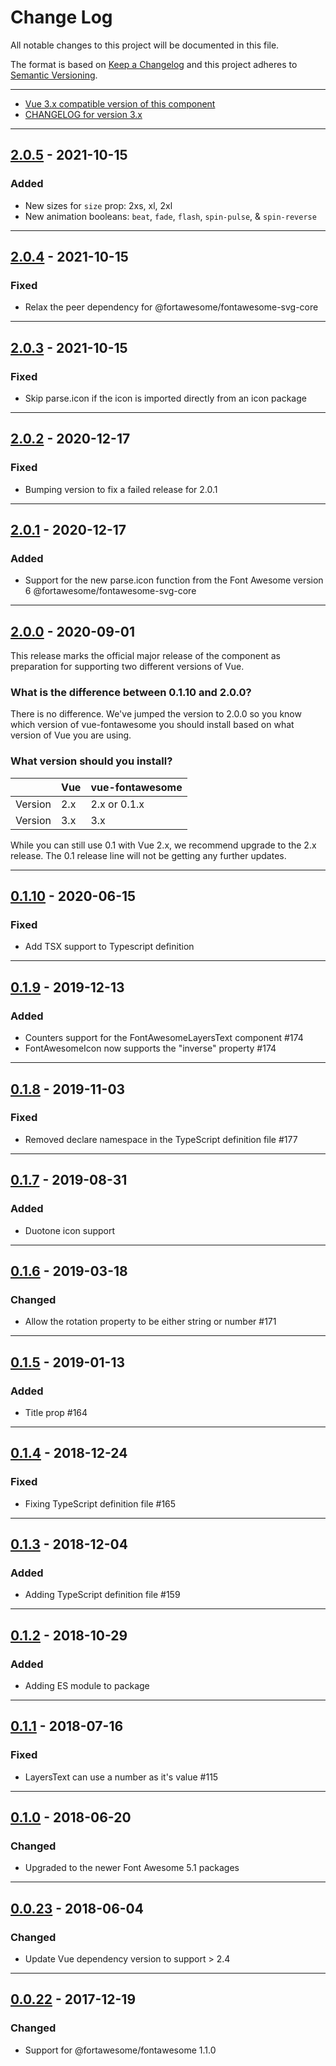 # Change Log
All notable changes to this project will be documented in this file.

The format is based on [Keep a Changelog](http://keepachangelog.com/) and this project adheres to [Semantic Versioning](http://semver.org/).

---

- [Vue 3.x compatible version of this component](https://github.com/FortAwesome/vue-fontawesome/tree/3.x)
- [CHANGELOG for version 3.x](https://github.com/FortAwesome/vue-fontawesome/blob/3.x/CHANGELOG.md)

---

## [2.0.5](https://github.com/FortAwesome/vue-fontawesome/releases/tag/2.0.5)  - 2021-10-15

### Added
* New sizes for `size` prop: 2xs, xl, 2xl
* New animation booleans: `beat`, `fade`, `flash`, `spin-pulse`, & `spin-reverse`

---

## [2.0.4](https://github.com/FortAwesome/vue-fontawesome/releases/tag/2.0.4)  - 2021-10-15

### Fixed
* Relax the peer dependency for @fortawesome/fontawesome-svg-core

---

## [2.0.3](https://github.com/FortAwesome/vue-fontawesome/releases/tag/2.0.3)  - 2021-10-15

### Fixed
* Skip parse.icon if the icon is imported directly from an icon package

---

## [2.0.2](https://github.com/FortAwesome/vue-fontawesome/releases/tag/2.0.2)  - 2020-12-17

### Fixed
* Bumping version to fix a failed release for 2.0.1

---

## [2.0.1](https://github.com/FortAwesome/vue-fontawesome/releases/tag/2.0.1)  - 2020-12-17

### Added
* Support for the new parse.icon function from the Font Awesome version 6 @fortawesome/fontawesome-svg-core

---

## [2.0.0](https://github.com/FortAwesome/vue-fontawesome/releases/tag/2.0.0)  - 2020-09-01

This release marks the official major release of the component as preparation
for supporting two different versions of Vue.

### What is the difference between 0.1.10 and 2.0.0?

There is no difference. We've jumped the version to 2.0.0 so you know which
version of vue-fontawesome you should install based on what version of Vue you
are using.

### What version should you install?

|         | Vue | vue-fontawesome |
| ------- |-----|-----------------|
| Version | 2.x | 2.x or 0.1.x    |
| Version | 3.x | 3.x             |

While you can still use 0.1 with Vue 2.x, we recommend upgrade to the 2.x
release. The 0.1 release line will not be getting any further updates.

---

## [0.1.10](https://github.com/FortAwesome/vue-fontawesome/releases/tag/0.1.10)  - 2020-06-15

### Fixed
* Add TSX support to Typescript definition

---

## [0.1.9](https://github.com/FortAwesome/vue-fontawesome/releases/tag/0.1.9)  - 2019-12-13

### Added
* Counters support for the FontAwesomeLayersText component #174
* FontAwesomeIcon now supports the "inverse" property #174

---

## [0.1.8](https://github.com/FortAwesome/vue-fontawesome/releases/tag/0.1.8)  - 2019-11-03

### Fixed
* Removed declare namespace in the TypeScript definition file #177

---

## [0.1.7](https://github.com/FortAwesome/vue-fontawesome/releases/tag/0.1.7)  - 2019-08-31

### Added
* Duotone icon support

---

## [0.1.6](https://github.com/FortAwesome/vue-fontawesome/releases/tag/0.1.6)  - 2019-03-18

### Changed
* Allow the rotation property to be either string or number #171

---

## [0.1.5](https://github.com/FortAwesome/vue-fontawesome/releases/tag/0.1.5)  - 2019-01-13

### Added
* Title prop #164

---

## [0.1.4](https://github.com/FortAwesome/vue-fontawesome/releases/tag/0.1.4)  - 2018-12-24

### Fixed
* Fixing TypeScript definition file #165

---

## [0.1.3](https://github.com/FortAwesome/vue-fontawesome/releases/tag/0.1.3)  - 2018-12-04

### Added
* Adding TypeScript definition file #159

---

## [0.1.2](https://github.com/FortAwesome/vue-fontawesome/releases/tag/0.1.2)  - 2018-10-29

### Added
* Adding ES module to package

---

## [0.1.1](https://github.com/FortAwesome/vue-fontawesome/releases/tag/0.1.1)  - 2018-07-16

### Fixed
* LayersText can use a number as it's value #115

---

## [0.1.0](https://github.com/FortAwesome/vue-fontawesome/releases/tag/0.1.0)  - 2018-06-20

### Changed
* Upgraded to the newer Font Awesome 5.1 packages

---

## [0.0.23](https://github.com/FortAwesome/vue-fontawesome/releases/tag/0.0.23)  - 2018-06-04

### Changed
* Update Vue dependency version to support > 2.4

---

## [0.0.22](https://github.com/FortAwesome/vue-fontawesome/releases/tag/0.0.22)  - 2017-12-19

### Changed
* Support for @fortawesome/fontawesome 1.1.0
